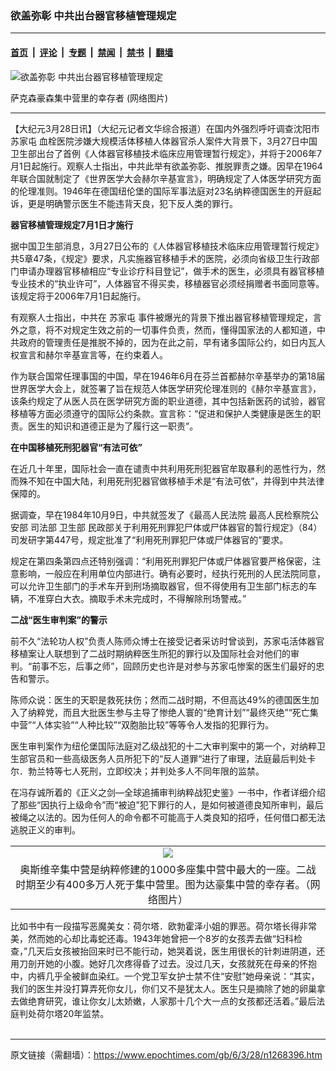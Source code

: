 ### 欲盖弥彰 中共出台器官移植管理规定

---

#### [首页](../../../..?n1268396) &nbsp;|&nbsp; [评论](../../../../../epoch-comment?n1268396) &nbsp;|&nbsp; [专题](../../../../../epoch-special?n1268396) &nbsp;|&nbsp; [禁闻](../../../../../epoch-news?n1268396) &nbsp;|&nbsp; [禁书](../../../../../books?n1268396) &nbsp;|&nbsp; [翻墙](https://github.com/gfw-breaker/nogfw/blob/master/README.md?n1268396)


<div><img alt="欲盖弥彰 中共出台器官移植管理规定" class="attachment-djy_600_400 size-djy_600_400 wp-post-image" src="https://i.epochtimes.com/assets/uploads/2006/03/603081542121667.gif"/>
<div class="caption">
 <p>
  萨克森豪森集中营里的幸存者 (网络图片)
 </p>
</div></div><hr/><div class="post_content" id="artbody" itemprop="articleBody">
 <!-- article content begin -->
 <p>
  【大纪元3月28日讯】（大纪元记者文华综合报道）在国内外强烈呼吁调查沈阳市
  <ok href="https://www.epochtimes.com/gb/tag/%E8%8B%8F%E5%AE%B6%E5%B1%AF.html">
   苏家屯
  </ok>
  血栓医院涉嫌大规模活体移植人体器官杀人案件大背景下，3月27日中国卫生部出台了首例《人体器官移植技术临床应用管理暂行规定》，并将于2006年7月1日起施行。观察人士指出，中共此举有欲盖弥彰、推脱罪责之嫌。因早在1964年联合国就制定了《世界医学大会赫尔辛基宣言》，明确规定了人体医学研究方面的伦理准则。1946年在德国纽伦堡的国际军事法庭对23名纳粹德国医生的开庭起诉，更是明确警示医生不能违背天良，犯下反人类的罪行。
 </p>
 <p>
  <b>
   器官移植管理规定7月1日才施行
  </b>
 </p>
 <p>
  据中国卫生部消息，3月27日公布的《人体器官移植技术临床应用管理暂行规定》共5章47条，《规定》要求，凡实施器官移植手术的医院，必须向省级卫生行政部门申请办理器官移植相应“专业诊疗科目登记”，做手术的医生，必须具有器官移植专业技术的“执业许可”，人体器官不得买卖，移植器官必须经捐赠者书面同意等。该规定将于2006年7月1日起施行。
 </p>
 <p>
  有观察人士指出，中共在
  <ok href="https://www.epochtimes.com/gb/tag/%E8%8B%8F%E5%AE%B6%E5%B1%AF.html">
   苏家屯
  </ok>
  事件被爆光的背景下推出器官移植管理规定，言外之意，将不对规定生效之前的一切事件负责，然而，懂得国家法的人都知道，中共政府的管理责任是推脱不掉的，因为在此之前，早有诸多国际公约，如日内瓦人权宣言和赫尔辛基宣言等，在约束着人。
 </p>
 <p>
  作为联合国常任理事国的中国，早在1946年6月在芬兰首都赫尔辛基举办的第18届世界医学大会上，就签署了旨在规范人体医学研究伦理准则的《赫尔辛基宣言》，该条约规定了从医人员在医学研究方面的职业道德，其中包括新医药的试验，器官移植等方面必须遵守的国际公约条款。宣言称：“促进和保护人类健康是医生的职责。医生的知识和道德正是为了履行这一职责”。
 </p>
 <p>
  <b>
   在中国移植死刑犯器官“有法可依”
  </b>
 </p>
 <p>
  在近几十年里，国际社会一直在谴责中共利用死刑犯器官牟取暴利的恶性行为，然而殊不知在中国大陆，利用死刑犯器官做移植手术是“有法可依”，并得到中共法律保障的。
 </p>
 <p>
  据调查，早在1984年10月9日，中共就签发了《最高人民法院 最高人民检察院公安部 司法部 卫生部 民政部关于利用死刑罪犯尸体或尸体器官的暂行规定》（84）司发研字第447号，规定批准了“利用死刑罪犯尸体或尸体器官的”要求。
 </p>
 <p>
  规定在第四条第四点还特别强调：“利用死刑罪犯尸体或尸体器官要严格保密，注意影响，一般应在利用单位内部进行。确有必要时，经执行死刑的人民法院同意，可以允许卫生部门的手术车开到刑场摘取器官，但不得使用有卫生部门标志的车辆，不准穿白大衣。摘取手术未完成时，不得解除刑场警戒。”
 </p>
 <p>
  <b>
   二战“医生审判案”的警示
  </b>
 </p>
 <p>
  前不久“法轮功人权”负责人陈师众博士在接受记者采访时曾谈到，苏家屯活体器官移植案让人联想到了二战时期纳粹医生所犯的罪行以及国际社会对他们的审判。“前事不忘，后事之师”，回顾历史也许是对参与苏家屯惨案的医生们最好的忠告和警示。
 </p>
 <p>
  陈师众说：医生的天职是救死扶伤；然而二战时期，不但高达49%的德国医生加入了纳粹党，而且大批医生参与主导了惨绝人寰的“绝育计划”“最终灭绝”“死亡集中营”“人体实验”“人种比较”“双胞胎比较”等等令人发指的犯罪行为。
 </p>
 <p>
  医生审判案作为纽伦堡国际法庭对乙级战犯的十二大审判案中的第一个，对纳粹卫生部官员和一些高级医务人员所犯下的“反人道罪“进行了审理，法庭最后判处卡尔．勃兰特等七人死刑，立即绞决；并判处多人不同年限的监禁。
 </p>
 <p>
  在冯存诚所着的《正义之剑—全球追捕审判纳粹战犯史鉴》一书中，作者详细介绍了那些“因执行上级命令”而“被迫”犯下罪行的人，是如何被道德良知所审判，最后被绳之以法的。因为任何人的命令都不可能高于人类良知的招呼，任何借口都无法逃脱正义的审判。
 </p>
 <p>
  <center>
  </center>
 </p>
 <table border="0" cellpadding="3" cellspacing="3">
  <tr>
   <td align="center">
    <ok href="/i6/603271350541667.jpg">
     <img src="/i6/603271350541667--ss.jpg"/>
    </ok>
   </td>
  </tr>
  <tr>
   <td align="center">
    <span class="bn12">
     奥斯维辛集中营是纳粹修建的1000多座集中营中最大的一座。二战时期至少有400多万人死于集中营里。图为达豪集中营的幸存者。（网络图片）
    </span>
   </td>
  </tr>
 </table>
 <p>
 </p>
 <p>
  比如书中有一段描写恶魔美女：荷尔塔．欧勃霍泽小姐的罪恶。荷尔塔长得非常美，然而她的心却比毒蛇还毒。1943年她曾把一个8岁的女孩弄去做“妇科检查，”几天后女孩被抬回来时已不能行动，她哭着说，医生用很长的针刺进阴道，还用刀剖开她的小腹。她好几次疼得昏了过去。没过几天，女孩就死在母亲的怀抱中，内裤几乎全被鲜血染红。一个党卫军女护士禁不住“安慰”她母亲说：“其实，我们的医生并没打算弄死你女儿，你们又不是犹太人。医生只是摘除了她的卵巢拿去做绝育研究，谁让你女儿太娇嫩，人家那十几个大一点的女孩都还活着。”最后法庭判处荷尔塔20年监禁。
  <br/>
  <font color="#ffffff">
   (http://www.dajiyuan.com)
  </font>
 </p>
 <!-- article content end -->
 <div id="below_article_ad">
 </div>
</div>


---

原文链接（需翻墙）：https://www.epochtimes.com/gb/6/3/28/n1268396.htm